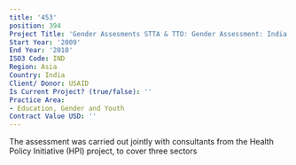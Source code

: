 ```yaml
---
title: '453'
position: 394
Project Title: 'Gender Assesments STTA & TTO: Gender Assessment: India (TDY 82)'
Start Year: '2009'
End Year: '2010'
ISO3 Code: IND
Region: Asia
Country: India
Client/ Donor: USAID
Is Current Project? (true/false): ''
Practice Area:
- Education, Gender and Youth
Contract Value USD: ''
---
```


The assessment was carried out jointly with consultants from the Health Policy Initiative (HPI) project, to cover three sectors